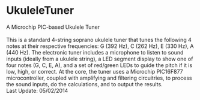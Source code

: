 UkuleleTuner
============

A Microchip PIC-based Ukulele Tuner<br>
<br>
This is a standard 4-string soprano ukulele tuner that tunes the following 4 notes at their respective 
frequencies: G (392 Hz), C (262 Hz), E (330 Hz), A (440 Hz). The electronic tuner includes a 
microphone to listen to sound inputs (ideally from a ukulele string), a LED segment display to 
show one of four notes (G, C, E, A), and a set of red/green LEDs to guide the pitch if it is low, 
high, or correct. At the core, the tuner uses a Microchip PIC16F877 microcontroller, coupled with amplifying and 
filtering circuitries, to process the sound inputs, do the calculations, and to output the results.
<br>
Last Update: 05/02/2014 
